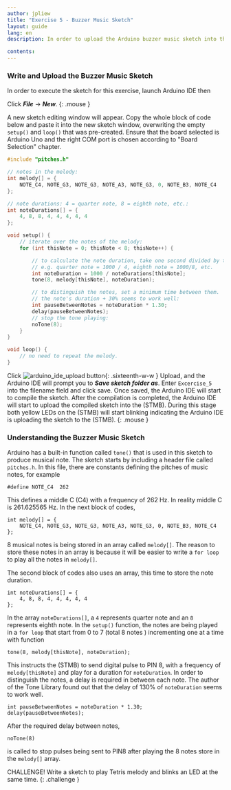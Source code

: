 ```yaml
---
author: jpliew
title: "Exercise 5 - Buzzer Music Sketch"
layout: guide
lang: en
description: In order to upload the Arduino buzzer music sketch into the (STMB), launch Arduino IDE then, click File -> New. A new sketch editing window will appear. Copy the whole block of code below and paste it into the new sketch window, overwriting the empty `setup()` and `loop()` that was pre-created. Ensure that the board selected is Arduino Uno and the right COM port is chosen according to "Board Selection" chapter.

contents:
---
```


### Write and Upload the Buzzer Music Sketch

In order to execute the sketch for this exercise, launch Arduino IDE then 

Click ***File*** -> ***New***. 
{: .mouse }

A new sketch editing window will appear. Copy the whole block of code below and paste it into the new sketch window, overwriting the empty `setup()` and `loop()` that was pre-created. Ensure that the board selected is Arduino Uno and the right COM port is chosen according to "Board Selection" chapter.

```c
#include "pitches.h"

// notes in the melody:
int melody[] = {
    NOTE_C4, NOTE_G3, NOTE_G3, NOTE_A3, NOTE_G3, 0, NOTE_B3, NOTE_C4
};

// note durations: 4 = quarter note, 8 = eighth note, etc.:
int noteDurations[] = {
    4, 8, 8, 4, 4, 4, 4, 4
};

void setup() {
    // iterate over the notes of the melody:
    for (int thisNote = 0; thisNote < 8; thisNote++) {

        // to calculate the note duration, take one second divided by the note type.
        // e.g. quarter note = 1000 / 4, eighth note = 1000/8, etc.
        int noteDuration = 1000 / noteDurations[thisNote];
        tone(8, melody[thisNote], noteDuration);

        // to distinguish the notes, set a minimum time between them.
        // the note's duration + 30% seems to work well:
        int pauseBetweenNotes = noteDuration * 1.30;
        delay(pauseBetweenNotes);
        // stop the tone playing:
        noTone(8);
    }
}

void loop() {
    // no need to repeat the melody.
}
```

Click ![arduino_ide_upload button](img/arduino_ide_upload_icon.svg){: .sixteenth-w-w } Upload, and the Arduino IDE will prompt you to ***Save sketch folder as***. Enter `Excercise_5` into the filename field and click save. Once saved, the Arduino IDE will start to compile the sketch. After the compilation is completed, the Arduino IDE will start to upload the compiled sketch into the (STMB). During this stage both yellow LEDs on the (STMB) will start blinking indicating the Arduino IDE is uploading the sketch to the (STMB).
{: .mouse }

### Understanding the Buzzer Music Sketch

Arduino has a built-in function called `tone()` that is used in this sketch to produce musical note. The sketch starts by including a header file called `pitches.h`. In this file, there are constants defining the pitches of music notes, for example

`#define NOTE_C4  262`

This defines a middle C (C4) with a frequency of 262 Hz. In reality middle C is 261.625565 Hz. In the next block of codes,

    int melody[] = {
        NOTE_C4, NOTE_G3, NOTE_G3, NOTE_A3, NOTE_G3, 0, NOTE_B3, NOTE_C4
    };

8 musical notes is being stored in an array called `melody[]`. The reason to store these notes in an array is because it will be easier to write a `for loop` to play all the notes in `melody[]`.

The second block of codes also uses an array, this time to store the note duration. 

    int noteDurations[] = {
        4, 8, 8, 4, 4, 4, 4, 4
    };

In the array `noteDurations[]`, a `4` represents quarter note and an `8` represents eighth note. In the `setup()` function, the notes are being played in a `for loop` that start from 0 to 7 (total 8 notes ) incrementing one at a time with function

`tone(8, melody[thisNote], noteDuration);`

This instructs the (STMB) to send digital pulse to PIN 8, with a frequency of `melody[thisNote]` and play for a duration for `noteDuration`. In order to distinguish the notes, a delay is required in between each note. The author of the Tone Library found out that the delay of 130% of `noteDuration` seems to work well.

    int pauseBetweenNotes = noteDuration * 1.30;
    delay(pauseBetweenNotes);

After the required delay between notes, 

`noTone(8)`

is called to stop pulses being sent to PIN8 after playing the 8 notes store in the `melody[]` array. 

CHALLENGE! Write a sketch to play Tetris melody and blinks an LED at the same time.
{: .challenge }  

